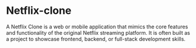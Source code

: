 # Netflix-clone
A Netflix Clone is a web or mobile application that mimics the core features and functionality of the original Netflix streaming platform. It is often built as a project to showcase frontend, backend, or full-stack development skills.
